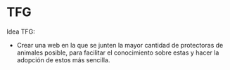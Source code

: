 # TFG
Idea TFG:
- Crear una web en la que se junten la mayor cantidad de protectoras de animales posible, para facilitar el conocimiento sobre estas y hacer la adopción de estos más sencilla.
